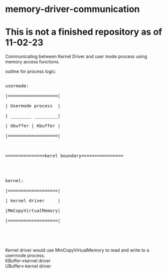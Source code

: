 # memory-driver-communication

# This is not a finished repository as of 11-02-23

Communicating between Kernel Driver and user mode process using memory access functions.

outline for process logic:
<pre>

usermode:  <br />
|===================| <br />
| Usermode process  | <br />
| ________ _________| <br />
| Ubuffer | Kbuffer | <br />
|===================| <br /> 
 <br />
===============kerel boundary================
 <br />
<br />
kernel: <br />
|===================| <br />
| kernel driver     | <br /> 
|MmCopyVirtualMemory| <br /> 
|===================| <br />
<br />
 </pre>
Kernel driver would use MmCopyVirtualMemory to read and write to a usermode process. <br />
KBuffer->kernel driver <br />
UBuffer<-kernel driver <br />
